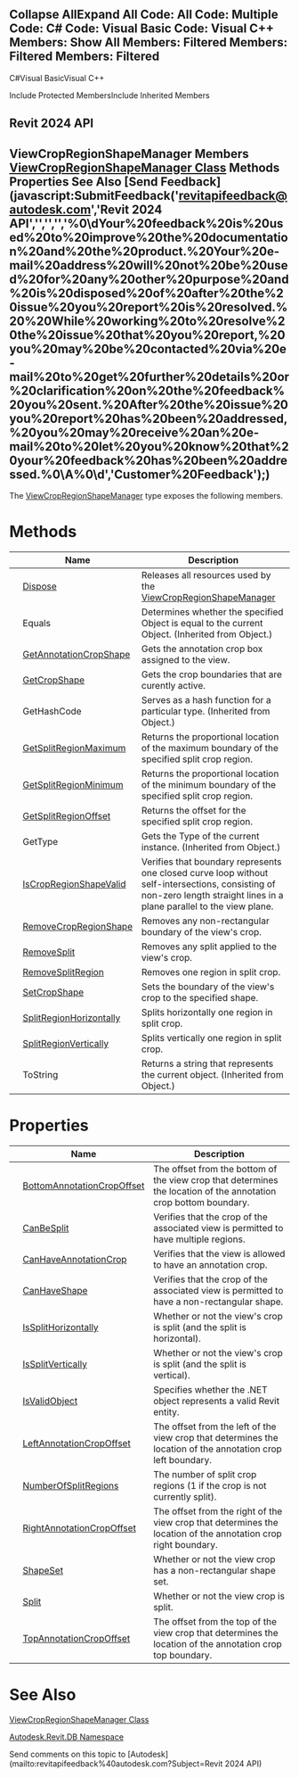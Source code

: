 ﻿

Collapse AllExpand All Code: All Code: Multiple Code: C# Code: Visual Basic Code: Visual C++  Members: Show All Members: Filtered Members: Filtered Members: Filtered   
---  
  
C#Visual BasicVisual C++

Include Protected MembersInclude Inherited Members

Revit 2024 API  
---  
ViewCropRegionShapeManager Members  
[ViewCropRegionShapeManager Class](2610cb66-5dae-9fc8-4e83-7dfe88085abb.md) Methods Properties See Also [Send Feedback](javascript:SubmitFeedback\('revitapifeedback@autodesk.com','Revit 2024 API','','','','%0\\dYour%20feedback%20is%20used%20to%20improve%20the%20documentation%20and%20the%20product.%20Your%20e-mail%20address%20will%20not%20be%20used%20for%20any%20other%20purpose%20and%20is%20disposed%20of%20after%20the%20issue%20you%20report%20is%20resolved.%20%20While%20working%20to%20resolve%20the%20issue%20that%20you%20report,%20you%20may%20be%20contacted%20via%20e-mail%20to%20get%20further%20details%20or%20clarification%20on%20the%20feedback%20you%20sent.%20After%20the%20issue%20you%20report%20has%20been%20addressed,%20you%20may%20receive%20an%20e-mail%20to%20let%20you%20know%20that%20your%20feedback%20has%20been%20addressed.%0\\A%0\\d','Customer%20Feedback'\);)  
---  
  
The [ViewCropRegionShapeManager](2610cb66-5dae-9fc8-4e83-7dfe88085abb.md) type exposes the following members.

# Methods

|  | Name | Description |
| --- | --- | --- |
|  | [Dispose](7c0d13f8-0263-d113-c4cf-20cb62693001.md) | Releases all resources used by the [ViewCropRegionShapeManager](2610cb66-5dae-9fc8-4e83-7dfe88085abb.md) |
|  | Equals | Determines whether the specified Object is equal to the current Object. (Inherited from Object.) |
|  | [GetAnnotationCropShape](4e698377-7527-c562-21bc-379c68efda5d.md) | Gets the annotation crop box assigned to the view. |
|  | [GetCropShape](36a98b08-72be-4b0a-99f6-4a765b85b15d.md) | Gets the crop boundaries that are curently active. |
|  | GetHashCode | Serves as a hash function for a particular type.  (Inherited from Object.) |
|  | [GetSplitRegionMaximum](fe2685d5-c8c3-eb61-d4d0-3fcdd48820ed.md) | Returns the proportional location of the maximum boundary of the specified split crop region. |
|  | [GetSplitRegionMinimum](62230272-ac48-3856-91a3-d5c6aa2ec031.md) | Returns the proportional location of the minimum boundary of the specified split crop region. |
|  | [GetSplitRegionOffset](f2df4fe9-0771-4ee0-e000-d0d2b11ea35f.md) | Returns the offset for the specified split crop region. |
|  | GetType | Gets the Type of the current instance. (Inherited from Object.) |
|  | [IsCropRegionShapeValid](e9d91a49-9d33-f1d5-a197-e1bf33a17265.md) | Verifies that boundary represents one closed curve loop without self-intersections, consisting of non-zero length straight lines in a plane parallel to the view plane. |
|  | [RemoveCropRegionShape](f72964d5-5b22-0d77-2fe0-0c127546d879.md) | Removes any non-rectangular boundary of the view's crop. |
|  | [RemoveSplit](7b04c647-cb12-3189-eb56-2251ba46d99b.md) | Removes any split applied to the view's crop. |
|  | [RemoveSplitRegion](c750ce39-d497-7cab-028b-4da0e0ce3c91.md) | Removes one region in split crop. |
|  | [SetCropShape](548c4181-2779-40a2-8276-b7a43a85a161.md) | Sets the boundary of the view's crop to the specified shape. |
|  | [SplitRegionHorizontally](081c29af-0877-a5ce-bb49-e39ba262a43f.md) | Splits horizontally one region in split crop. |
|  | [SplitRegionVertically](583d354f-9950-5bcd-23e0-69c15ee69a50.md) | Splits vertically one region in split crop. |
|  | ToString | Returns a string that represents the current object. (Inherited from Object.) |
  
# Properties

|  | Name | Description |
| --- | --- | --- |
|  | [BottomAnnotationCropOffset](052f9969-ce4e-40c5-8573-30c4db60a25f.md) | The offset from the bottom of the view crop that determines the location of the annotation crop bottom boundary. |
|  | [CanBeSplit](1fc2640b-6c4a-2d85-39a7-2b50f3377145.md) | Verifies that the crop of the associated view is permitted to have multiple regions. |
|  | [CanHaveAnnotationCrop](4ed706b0-ed41-3cba-aae5-d75d816b2ae1.md) | Verifies that the view is allowed to have an annotation crop. |
|  | [CanHaveShape](4ed96171-c8ac-1623-f1d3-5da38d1bd834.md) | Verifies that the crop of the associated view is permitted to have a non-rectangular shape. |
|  | [IsSplitHorizontally](a78e3cd6-58b3-faa0-6e10-02c22fe3bc99.md) | Whether or not the view's crop is split (and the split is horizontal). |
|  | [IsSplitVertically](4831f9a4-f3c1-0d83-8387-66618485baa1.md) | Whether or not the view's crop is split (and the split is vertical). |
|  | [IsValidObject](ff38ac8e-6b3b-f9a4-6a26-2669eb661361.md) | Specifies whether the .NET object represents a valid Revit entity. |
|  | [LeftAnnotationCropOffset](c1df4fe4-5897-2f90-405d-4a05542179e0.md) | The offset from the left of the view crop that determines the location of the annotation crop left boundary. |
|  | [NumberOfSplitRegions](2d533b30-7190-442d-1c8b-f436e526c40c.md) | The number of split crop regions (1 if the crop is not currently split). |
|  | [RightAnnotationCropOffset](3858d0de-caaa-8e31-545c-8c0a3c8fb0f2.md) | The offset from the right of the view crop that determines the location of the annotation crop right boundary. |
|  | [ShapeSet](4e4ddc06-f889-b955-a22d-c870c00526cc.md) | Whether or not the view crop has a non-rectangular shape set. |
|  | [Split](9fb6ad28-2917-3194-9b71-8fed8461d22b.md) | Whether or not the view crop is split. |
|  | [TopAnnotationCropOffset](b2dce097-7b29-4a40-3b06-cac4cbc49081.md) | The offset from the top of the view crop that determines the location of the annotation crop top boundary. |
  
# See Also

[ViewCropRegionShapeManager Class](2610cb66-5dae-9fc8-4e83-7dfe88085abb.md)

[Autodesk.Revit.DB Namespace](87546ba7-461b-c646-cbb1-2cb8f5bff8b2.md)

Send comments on this topic to [Autodesk](mailto:revitapifeedback%40autodesk.com?Subject=Revit 2024 API)